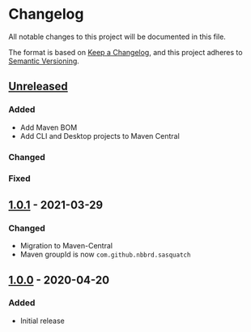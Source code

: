 # Changelog

All notable changes to this project will be documented in this file.

The format is based on [Keep a Changelog](https://keepachangelog.com/en/1.0.0/), and this project adheres
to [Semantic Versioning](https://semver.org/spec/v2.0.0.html).

## [Unreleased]

### Added

- Add Maven BOM
- Add CLI and Desktop projects to Maven Central

### Changed

### Fixed

## [1.0.1] - 2021-03-29

### Changed

- Migration to Maven-Central
- Maven groupId is now `com.github.nbbrd.sasquatch`

## [1.0.0] - 2020-04-20

### Added

- Initial release

[Unreleased]: https://github.com/nbbrd/sasquatch/compare/v1.0.1...HEAD
[1.0.1]: https://github.com/nbbrd/sasquatch/compare/v1.0.0...v1.0.1
[1.0.0]: https://github.com/nbbrd/sasquatch/releases/tag/v1.0.0
